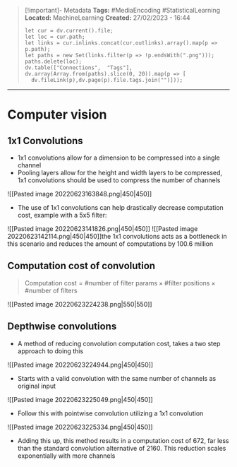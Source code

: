 > [!important]- Metadata
> **Tags:** #MediaEncoding #StatisticalLearning 
> **Located:** MachineLearning
> **Created:** 27/02/2023 - 16:44
> ```dataviewjs
>let cur = dv.current().file;
>let loc = cur.path;
>let links = cur.inlinks.concat(cur.outlinks).array().map(p => p.path);
>let paths = new Set(links.filter(p => !p.endsWith(".png")));
>paths.delete(loc);
>dv.table(["Connections",  "Tags"], dv.array(Array.from(paths).slice(0, 20)).map(p => [
>   dv.fileLink(p),dv.page(p).file.tags.join("")]));
> ```

___
# Computer vision

## 1x1 Convolutions
- 1x1 convolutions allow for a dimension to be compressed into a single channel
- Pooling layers allow for the height and width layers to be compressed, 1x1 convolutions should be used to compress the number of channels

![[Pasted image 20220623163848.png|450|450]]

- The use of 1x1 convolutions can help drastically decrease computation cost, example with a 5x5 filter:

![[Pasted image 20220623141826.png|450|450]]
![[Pasted image 20220623142114.png|450|450]]the 1x1 convolutions  acts as a bottleneck in this scenario and reduces the amount of computations by 100.6 million

## Computation cost of convolution

> $\text{Computation cost}=\text{\#number of filter params}\times \text{\#filter positions}\times \text{\#number of filters}$

![[Pasted image 20220623224238.png|550|550]]

## Depthwise convolutions
- A method of reducing convolution computation cost, takes a two step approach to doing this

![[Pasted image 20220623224944.png|450|450]]

- Starts with a valid convolution with the same number of channels as original input

![[Pasted image 20220623225049.png|450|450]]

- Follow this with pointwise convolution utilizing a 1x1 convolution

![[Pasted image 20220623225334.png|450|450]]

- Adding this up, this method results in a computation cost of 672, far less than the standard convolution alternative of 2160. This reduction scales exponentially with more channels
